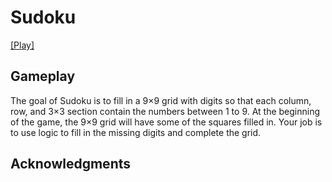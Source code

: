 # Sudoku
[[Play]](https://feldhaus.github.io/phaser-sample-games/?&game=sudoku)

## Gameplay
The goal of Sudoku is to fill in a 9×9 grid with digits so that each column, row, and 3×3 section contain the numbers between 1 to 9. At the beginning of the game, the 9×9 grid will have some of the squares filled in. Your job is to use logic to fill in the missing digits and complete the grid.

## Acknowledgments
